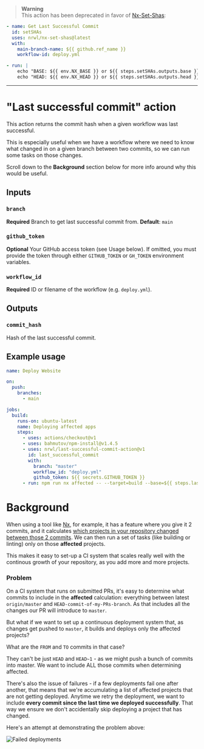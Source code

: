 > **Warning**<br>
This action has been deprecated in favor of [Nx-Set-Shas](https://github.com/marketplace/actions/nx-set-shas):
```yaml
- name: Get Last Successful Commit
  id: setSHAs
  uses: nrwl/nx-set-shas@latest
  with:
    main-branch-name: ${{ github.ref_name }}
    workflow-id: deploy.yml

- run: |
    echo "BASE: ${{ env.NX_BASE }} or ${{ steps.setSHAs.outputs.base }}"
    echo "HEAD: ${{ env.NX_HEAD }} or ${{ steps.setSHAs.outputs.head }}"
```

---

# "Last successful commit" action

This action returns the commit hash when a given workflow was last successful.

This is especially useful when we have a workflow where we need to know what changed
in on a given branch between two commits, so we can run some tasks on those
changes.

Scroll down to the **Background** section below for more info around
why this would be useful.

## Inputs

### `branch`

**Required** Branch to get last successful commit from.
**Default**: `main`

### `github_token`

**Optional** Your GitHub access token (see Usage below). If omitted, you must provide the token through either `GITHUB_TOKEN` or `GH_TOKEN` environment variables.

### `workflow_id`

**Required** ID or filename of the workflow (e.g. `deploy.yml`).

## Outputs

### `commit_hash`

Hash of the last successful commit.

## Example usage

```yaml
name: Deploy Website

on:
  push:
    branches:
      - main

jobs:
  build:
    runs-on: ubuntu-latest
    name: Deploying affected apps
    steps:
      - uses: actions/checkout@v1
      - uses: bahmutov/npm-install@v1.4.5
      - uses: nrwl/last-successful-commit-action@v1
        id: last_successful_commit
        with:
          branch: "master"
          workflow_id: "deploy.yml"
          github_token: ${{ secrets.GITHUB_TOKEN }}
      - run: npm run nx affected -- --target=build --base=${{ steps.last_successful_commit.outputs.commit_hash }} --parallel --configuration=production
```

# Background

When using a tool like [Nx](https://nx.dev/), for example, it has a feature
where you give it 2 commits, and it calculates [which projects in your repository changed
between those 2 commits](https://nx.dev/latest/angular/tutorial/11-test-affected-projects#step-11-test-affected-projects). We can then run a set of tasks (like building or linting) only
on those **affected** projects.

This makes it easy to set-up a CI system that scales really well with the
continous growth of your repository, as you add more and more projects.

### Problem

On a CI system that runs on submitted PRs, it's easy to determine what commits to include in the **affected** calculation:
everything between latest `origin/master` and `HEAD-commit-of-my-PRs-branch`.
As that includes all the changes our PR will introduce to `master`.

But what if we want to set up a continuous deployment system
that, as changes get pushed to `master`, it builds and deploys
only the affected projects?

What are the `FROM` and `TO` commits in that case?

They can't be just `HEAD` and `HEAD~1` - as we might push a bunch
of commits into master. We want to include ALL those commits when determining
affected.

There's also the issue of failures - if a few deployments fail one after
another, that means that we're accumulating a list of affected projects
that are not getting deployed. Anytime we retry the deployment, we want to include
**every commit since the last time we deployed successfully**. That way we ensure
we don't accidentally skip deploying a project that has changed.

Here's an attempt at demonstrating the problem above:

![Failed deployments](./commit.png)
